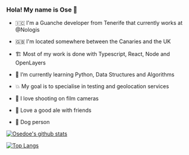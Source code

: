 ### Hola! My name is Ose 👋

- 🇮🇨 I'm a Guanche developer from Tenerife that currently works at @Nologis
- 🇬🇧 I'm located somewhere between the Canaries and the UK
- 🏗️ Most of my work is done with Typescript, React, Node and OpenLayers
- 🌱 I’m currently learning Python, Data Structures and Algorithms
- 💥 My goal is to specialise in testing and geolocation services

- 📸 I love shooting on film cameras 
- 🍻 Love a good ale with friends
- 🐶 Dog person

[![Osedoe's github stats](https://github-readme-stats.vercel.app/api?username=osedoe&show_icons=true&theme=onedark)](https://github.com/anuraghazra/github-readme-stats)

[![Top Langs](https://github-readme-stats.vercel.app/api/top-langs/?username=osedoe&layout=compact&show_icons=true&theme=onedark)](https://github.com/anuraghazra/github-readme-stats)
